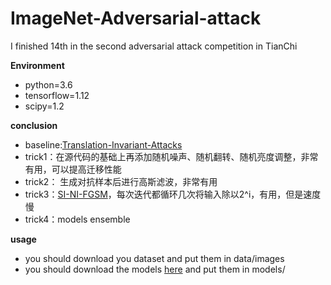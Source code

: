 # ImageNet-Adversarial-attack
 I finished 14th in  the second adversarial attack competition in TianChi
 
**Environment**
* python=3.6
* tensorflow=1.12
* scipy=1.2

**conclusion**  
* baseline:[Translation-Invariant-Attacks](https://github.com/dongyp13/Translation-Invariant-Attacks)  
* trick1：在源代码的基础上再添加随机噪声、随机翻转、随机亮度调整，非常有用，可以提高迁移性能  
* trick2： 生成对抗样本后进行高斯滤波，非常有用  
* trick3：[SI-NI-FGSM](https://arxiv.org/abs/1908.06281)，每次迭代都循环几次将输入除以2^i，有用，但是速度慢  
* trick4：models ensemble 

**usage**
* you should download you dataset and put them in data/images
* you should download the models [here](https://github.com/tensorflow/models/tree/master/research/slim) and put them in models/
